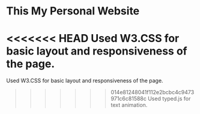 # This My Personal Website
<<<<<<< HEAD
Used W3.CSS for basic layout and responsiveness of the page.<br>
=======
Used W3.CSS for basic layout and responsiveness of the page. <br>
>>>>>>> 014e81248041f112e2bcbc4c9473971c6c81588c
Used typed.js for text animation.
